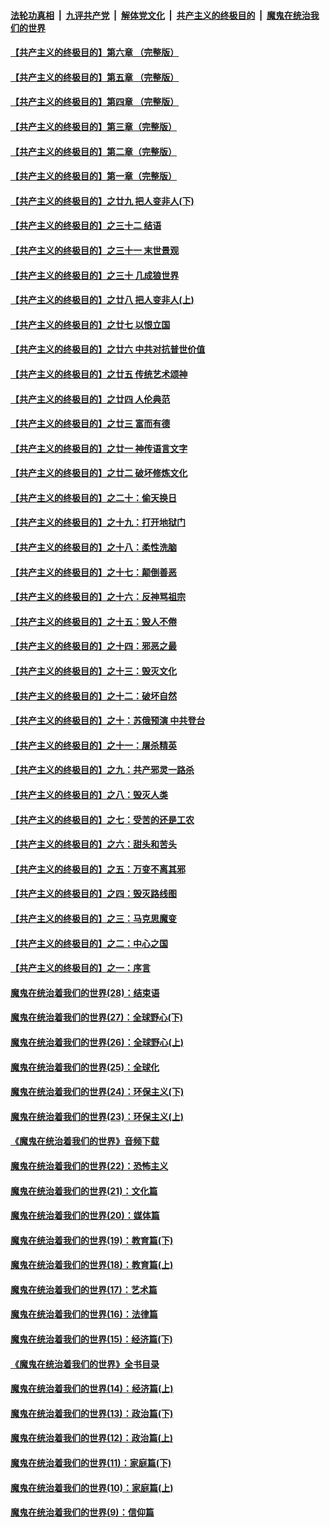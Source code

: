 

####  [法轮功真相](../../../../basic/blob/master/README.md?t=06130931) &nbsp;|&nbsp; [九评共产党](../../../../9ping.md/blob/master/README.md?t=06130931) &nbsp;|&nbsp; [解体党文化](../../../../jtdwh.md/blob/master/README.md?t=06130931)  &nbsp;|&nbsp; [共产主义的终极目的](../../../../gczydzjmd.md/blob/master/README.md?t=06130931) &nbsp;|&nbsp; [魔鬼在统治我们的世界](../../../../mgztzwmdsj.md/blob/master/README.md?t=06130931) 

#### [【共产主义的终极目的】第六章 （完整版）](../pages/nsc422/n11428913.md?t=06130931) 

#### [【共产主义的终极目的】第五章 （完整版）](../pages/nsc422/n11428912.md?t=06130931) 

#### [【共产主义的终极目的】第四章 （完整版）](../pages/nsc422/n11428907.md?t=06130931) 

#### [【共产主义的终极目的】第三章（完整版）](../pages/nsc422/n11428848.md?t=06130931) 

#### [【共产主义的终极目的】第二章（完整版）](../pages/nsc422/n11428831.md?t=06130931) 

#### [【共产主义的终极目的】第一章（完整版）](../pages/nsc422/n11417651.md?t=06130931) 

#### [【共产主义的终极目的】之廿九 把人变非人(下)](../pages/nsc422/n11344140.md?t=06130931) 

#### [【共产主义的终极目的】之三十二 结语](../pages/nsc422/n11360535.md?t=06130931) 

#### [【共产主义的终极目的】之三十一 末世景观](../pages/nsc422/n11351129.md?t=06130931) 

#### [【共产主义的终极目的】之三十 几成狼世界](../pages/nsc422/n11348280.md?t=06130931) 

#### [【共产主义的终极目的】之廿八 把人变非人(上)](../pages/nsc422/n11340492.md?t=06130931) 

#### [【共产主义的终极目的】之廿七 以恨立国](../pages/nsc422/n11336944.md?t=06130931) 

#### [【共产主义的终极目的】之廿六 中共对抗普世价值](../pages/nsc422/n11324785.md?t=06130931) 

#### [【共产主义的终极目的】之廿五 传统艺术颂神](../pages/nsc422/n11296396.md?t=06130931) 

#### [【共产主义的终极目的】之廿四 人伦典范](../pages/nsc422/n11296397.md?t=06130931) 

#### [【共产主义的终极目的】之廿三 富而有德](../pages/nsc422/n11283598.md?t=06130931) 

#### [【共产主义的终极目的】之廿一 神传语言文字](../pages/nsc422/n11263265.md?t=06130931) 

#### [【共产主义的终极目的】之廿二 破坏修炼文化](../pages/nsc422/n11245728.md?t=06130931) 

#### [【共产主义的终极目的】之二十：偷天换日](../pages/nsc422/n11238846.md?t=06130931) 

#### [【共产主义的终极目的】之十九：打开地狱门](../pages/nsc422/n11206376.md?t=06130931) 

#### [【共产主义的终极目的】之十八：柔性洗脑](../pages/nsc422/n11199994.md?t=06130931) 

#### [【共产主义的终极目的】之十七：颠倒善恶](../pages/nsc422/n11179782.md?t=06130931) 

#### [【共产主义的终极目的】之十六：反神骂祖宗](../pages/nsc422/n11166798.md?t=06130931) 

#### [【共产主义的终极目的】之十五：毁人不倦](../pages/nsc422/n11166792.md?t=06130931) 

#### [【共产主义的终极目的】之十四：邪恶之最](../pages/nsc422/n11150249.md?t=06130931) 

#### [【共产主义的终极目的】之十三：毁灭文化](../pages/nsc422/n11135227.md?t=06130931) 

#### [【共产主义的终极目的】之十二：破坏自然](../pages/nsc422/n11135214.md?t=06130931) 

#### [【共产主义的终极目的】之十：苏俄预演 中共登台](../pages/nsc422/n11118424.md?t=06130931) 

#### [【共产主义的终极目的】之十一：屠杀精英](../pages/nsc422/n11118442.md?t=06130931) 

#### [【共产主义的终极目的】之九：共产邪灵一路杀](../pages/nsc422/n11114139.md?t=06130931) 

#### [【共产主义的终极目的】之八：毁灭人类](../pages/nsc422/n11108503.md?t=06130931) 

#### [【共产主义的终极目的】之七：受苦的还是工农](../pages/nsc422/n11101809.md?t=06130931) 

#### [【共产主义的终极目的】之六：甜头和苦头](../pages/nsc422/n11096971.md?t=06130931) 

#### [【共产主义的终极目的】之五：万变不离其邪](../pages/nsc422/n11091285.md?t=06130931) 

#### [【共产主义的终极目的】之四：毁灭路线图](../pages/nsc422/n11086284.md?t=06130931) 

#### [【共产主义的终极目的】之三：马克思魔变](../pages/nsc422/n11061941.md?t=06130931) 

#### [【共产主义的终极目的】之二：中心之国](../pages/nsc422/n11047728.md?t=06130931) 

#### [【共产主义的终极目的】之一：序言](../pages/nsc422/n11086077.md?t=06130931) 

#### [魔鬼在统治着我们的世界(28)：结束语](../pages/nsc422/n10936246.md?t=06130931) 

#### [魔鬼在统治着我们的世界(27)：全球野心(下)](../pages/nsc422/n10928319.md?t=06130931) 

#### [魔鬼在统治着我们的世界(26)：全球野心(上)](../pages/nsc422/n10900318.md?t=06130931) 

#### [魔鬼在统治着我们的世界(25)：全球化](../pages/nsc422/n10788205.md?t=06130931) 

#### [魔鬼在统治着我们的世界(24)：环保主义(下)](../pages/nsc422/n10695307.md?t=06130931) 

#### [魔鬼在统治着我们的世界(23)：环保主义(上)](../pages/nsc422/n10688613.md?t=06130931) 

#### [《魔鬼在统治着我们的世界》音频下载](../pages/nsc422/n10635553.md?t=06130931) 

#### [魔鬼在统治着我们的世界(22)：恐怖主义](../pages/nsc422/n10614727.md?t=06130931) 

#### [魔鬼在统治着我们的世界(21)：文化篇](../pages/nsc422/n10597706.md?t=06130931) 

#### [魔鬼在统治着我们的世界(20)：媒体篇](../pages/nsc422/n10586579.md?t=06130931) 

#### [魔鬼在统治着我们的世界(19)：教育篇(下)](../pages/nsc422/n10564808.md?t=06130931) 

#### [魔鬼在统治着我们的世界(18)：教育篇(上)](../pages/nsc422/n10526970.md?t=06130931) 

#### [魔鬼在统治着我们的世界(17)：艺术篇](../pages/nsc422/n10499093.md?t=06130931) 

#### [魔鬼在统治着我们的世界(16)：法律篇](../pages/nsc422/n10485969.md?t=06130931) 

#### [魔鬼在统治着我们的世界(15)：经济篇(下)](../pages/nsc422/n10469975.md?t=06130931) 

#### [《魔鬼在统治着我们的世界》全书目录](../pages/nsc422/n10464261.md?t=06130931) 

#### [魔鬼在统治着我们的世界(14)：经济篇(上)](../pages/nsc422/n10457370.md?t=06130931) 

#### [魔鬼在统治着我们的世界(13)：政治篇(下)](../pages/nsc422/n10448270.md?t=06130931) 

#### [魔鬼在统治着我们的世界(12)：政治篇(上)](../pages/nsc422/n10444576.md?t=06130931) 

#### [魔鬼在统治着我们的世界(11)：家庭篇(下)](../pages/nsc422/n10440961.md?t=06130931) 

#### [魔鬼在统治着我们的世界(10)：家庭篇(上)](../pages/nsc422/n10435448.md?t=06130931) 

#### [魔鬼在统治着我们的世界(9)：信仰篇](../pages/nsc422/n10432159.md?t=06130931) 

